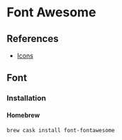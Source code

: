 # Font Awesome

## References

- [Icons](https://fontawesome.com/icons?d=gallery)

## Font

### Installation

#### Homebrew

```sh
brew cask install font-fontawesome
```
